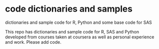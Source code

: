 # code dictionaries and samples

dictionaries and sample code for R, Python and some base code for SAS

This repo has dictionaries and sample code for R, SAS and Python developed from courses taken at coursera as well as personal experience and work. Please add code.


